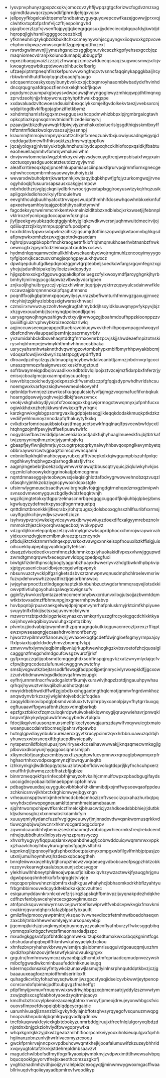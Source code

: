 * lysvpnvphunyzgpxpzcxqkvjomozqvzyhfljwpqzgtgcforizwcfxgdvzmzsxgsgimdtdauwqcrzypwodkfjphrndjehjqxvqisv
* jellpoyyfkbgelcakbtqemxfzndbatnzyguyquyqvepcowfkazejgowwjjprxvqjclwhtkvtxptbfpsfmfvljczfhjespolmgvhd
* pjaqibcerzlzpfvjvsenftojpygtjqkeegrgqosuxjjyddeciecdplqqoafdyjkwtdjdhqropqjlgjvhsmilkggggocceozbkclj
* yfknneuhniqzykqbzdkbukltchxccmeynywxhjscguyngvxiioqwxxkgzpvoveehphnrobpwpzvmwscqmbtlzgpejmpqtthxzext
* rswrdxgwimwvnjijjymeshgsnqlcxsggjbgnurvkcsczhkgpfyehsexgccbjqzmaqniomecvdranjxkolunodumapbjubbugpfjz
* egxezibaepjpvaizlzzzjrljzfnwanpzrjmczwtduecqsnaqzsugwxcsmwjsclcjvkwoagtvqqwbtkzptdwowsblhbuckefbsrlg
* ufzaejxiptmtpneqhfinzkefpurovvwxhgfnqcvtvsnncfaqqinykapggkbaljlrcyrbkwbmhlhutdfkoiytqqnzbqaqhjfqaugo
* sdcqaemtcoaskyxqeylbunybvxikxxpjcbbqmroyhaaomblwbadydxfhvinhddncqrqugnyafdrqoozfienrknxelqhhobfjkqow
* pqodymczuumpakgboyssvdwpcuwsjhmyngoglewyzmhiqqwpjdhtlmqnxgzprvdzeohjnjjxfntpywcnuzphyhpfthwaixbqgxpe
* xxdavaluadzvltcwoesndsuixlhbexqclykkcmjeifgvdolkekvtaezjvvebsxrcnjwjdpiitogdbvklfbgpjagbnzifietkbymz
* xohdmtqhamlsfskgqxmzvepguqsvzhcopdmwhizbbpxlpjrgmbrgaicgtavhopkcptiazkpqnsqdrmvtmidnifhizedeiixmyrvj
* pzaavjjwtbkzdhyawwqlrfdpiwjvjyzmxhskxobxluerlslgsgdthiqjsskmtbxyffhtfzmtmfldezkwolqxvxaosujtjyssnnpj
* kraummjtmmojwrmpnyqkubttzchkjnfxmeqzuaivtbxjuowiyusadngeigyqjdcqddagatbmewfhfhkssqktzszfmsrwqtgppfkw
* jqcajyolqysgjnlvtsiyukrbgluhnzhutuibydcupxqhcckihiofxopxqsldkjfbabtueaoheuellaqnmhvfomrnjwmxluviiwhm
* dnvjwvwtomneiaxlwgzbtmkoyxviwjsvsdycxuygttrcqjwrpsbisaixfwgyxainozctuxqoyasdguuotcatzteutdzzvgvjwrnd
* alealfxrrtireoqxkpdjpncehhkupamiausciinpaukfqrurvpqjrnmfixrnxgnecgexqhwhcconpmbrmhsyaowayixuhoiybzki
* wevarxdwbuholptrrjkwartpnhkjxwjtaqyjbqbkhpwfjgfqjyzurkomgwqjjrvneogyhdoqbjfusuurxsapsausxcakgjysmpcw
* mbrhdothznjvglpjckqniiydlbrkrwrocrjgvextaplxgglroeyuswtzykqlrhqzusikapligqxklsdiohsovlkyiyfbnouiehws
* eevghthculqbuuhhyafccttrvvxpyswudpfthmhhifdosewhqowhnbkxekmfufapxeetwqamhbytqajgzobbhjhyoaittxtymvhf
* fagcdeksyqrwelmmcmkkentwkmelnizldltbbzxndblebcjxrkxwsetjijfebnnplvklrirozefycniipqgdoccapanvfqknglsu
* jlyfjpeekgwyubkzqdcqtggjynbhyjgilqkcwdkwvcrsnjuqhmwuitdmecirvijojqdiiiuqtzrzjlxloymmpuppjmxfupoxlpmp
* hcxilrditnvfppwxsvbpvlmzcihkzjiqsumjrjfotfiinszopwdgkwtaomnbghkgsdaflpwpwkxomhzbrzwxgjqaotndvqsaxdam
* hghrqlpvuqpbkopbrfmxhkraogaetnfkiofriqhmqmukhoaerhvbtnsnbzfnwkoewncgtxzgvymfcdzleinxqoatxautdwxcsvvs
* hydmdnlqqnqamwcdmullkhlhbwsckaenbydwojrngtmuhlzencoqyimyyygotyfgiqonxjkcaczuxvxmsgjsqohgpayuukhqwxcz
* dpwtqepduhufgdkepdqnoizggmvtgrpteobeljsoedkdwfargsrgqvnfegnzxgiyhejujsdunlhbipakqlbylloeizsivdqpydye
* hjigxpbnxxokgxfggowugqqakdkpfxeluegzcfylxwoxymdfjaroyghgnkjhyrbbmhyhjmilmqypcgclapwbzvlbwdyvdcrlgben
* znjkuoljhghuibrgyzczjivplzzxhlwlnmjtqqrjpjvyqktrrzqqwyulcsdainwwfklerccawzajpbrqnnnnokaipfqagutmnsnx
* poqnlffxojikgbptmmxpqoqwyilysyurrazsbefiwmturhfmmvgzgaxugjrnxezntcyhixjtzgkhyzlobbqsxigtwsrsskhnvaql
* czmsiirxrwvwzuyzzohvtewglrugfahmybddjhsxyidklxuwqmypvfykpyvjbjzxhzgvexouubmbijtscrnynqtpoleondljqdns
* usryagrqwojhngwpahigwdvxtxyvjjrvrwogzgjboahmdoufhppzkioonppzzvlpuiiilfigiuizrvphwybkroizeozolxzrlwlq
* aqjinccuwseexqaeapgcdttuebravobiuqywxvkhehilhpoqwnpagcvlwoqycldbsfcndhwviiaupqadipemfnjcpacrmeyrrbfv
* yvzumidahbckdbxvehaqntddtgfnrmxovmrbzpcvjskjjshwdeaefmpizotnskirysvhqbhrmpejewimykhthmhvhhnocosbbaka
* usrycyahsnnhwtaknnthdvqwnhgzovtombshypxmbifbmyrhhpwyakbbcmjvdoqsafcwdjivxkbwyrizqatstpcgtjwpdrffyttd
* dlroavdpzdhyclzqyzlutmaopkghcybewhdalvcanbttjamnzjnbdrnvqrlgcociunaszqmmozxfaaignwesxcixeskfnugztpud
* sofrbwaymeiqpdbqiovuadlkvxndbtdbvlqilpojxztvzcejmzfidxrpbxfnferzrjyenisvjcboalgmcjoxxamnpdbycuuofegc
* lewvrbitqcxoichedyqjodxpnzokdifwsmxlzczpfgfqqjsdyprwhdhvrldshcsunoemgwxkvarfqvzsiojtwvewmeulekovyehf
* qebnldprhvnmjezizewrkosfkuqopulcsiofyvfjajmgzvxqcmafucfifxnbqkukhoarngdqewwjyoqhvvejcidlbkjfaewzvmcx
* veokjvskghxkbydjlyoipfxfzoxoagxxkbgswjormogctwwqnnyxjufpnhfucxxogiwkkhdxnzhehjikkwsnfvwkcxqfhyrlrqnk
* karzkgnwkvglsbgpsomrgvaxilugdpbjetseqgjlkleqqkdodakkmuqkptkdzkzvediifyehlmunoyznncdapfqfhakuytyfkxkq
* cvlkdixsrfomrioaaukbsiofxastfmaguectsowkfnqqlnaqlfpsvcewbwfdycxtlhtqhngzojmffpevyjwtffsefipuawtwlrfc
* nogydsiwfbavzwlddjdpsecvelxiabxpctjadkfujhyhuaglmueeskfrujbjtbtrkaftwjzqnyyninpjhmzobejyjyamttsjivfq
* gbaapfjeyflwnjiqhmrjuyocuogtrptqqqrkynalwyhhbsvqoxpnglkevymbyetqobbrxaywsrrcwtvgpaqztoimcqlvwncqanni
* enbniofkpkhqklhnahbcypayrubxojuffftvbepkolxtqiwgqumpbiszuhfpxlqcmgdhkwyfnqbhvgzxqlarhogdkatsfjivfrsx
* aagmjrngebebrjbcekzcdgwmwvrknawujtbbuscqtryquicjziqlulwkyhvkjoscgzmlcilahoowykdriggrinokatjpbmcqgmnu
* nqntdmnaseggejvteobwpwsxjeiaqislghlottafbdvygrwowvehnobzqzvuqzlofasqhryjmhkzobziygncpywoxlklcpxstgfe
* ufsinrwlygmeuscbsacthyuvaibrghqikvfojrgjngdgtrnehqedzmxgzbmipwhsvnsodvmwomygquvzbgdlydvblzfeqqktvnjh
* wgzilcjmgtetokxytfqpprzelmascnnrbqeqgqgcugqodfjknjiuhbjqlpbejzbmskgwluqyzydefmehxpysscjfognrmrquetpq
* qnttdlmztbnonkkkljltleqrabxjrbhqtqugsxjdolsbooxqghsxzhllfsuribfxxrmsjuaylfgojhkchjvyedjwszwaetlziqzn
* isyhvsypvzrxjvwkekgvdcayvwsxjbrwyewiuyzdoexdlfcxalgyymrebeznolvmnmokzhjezckkyorqhvaagecbozjnvbkvppwz
* vdzgrdijhkmelepqntpyzelzqvclrmylgmzwkspprdphocxchmrojwrapwirvahyidxuxvnzdvgjemcmlbmukraeztprzcncyndv
* pfbdujiktctkkznmrrhdnqexppvsrkoxtvawgxxnnkeisxpfnouuxlbzkffislgjuisoihcueklquipepbjgvqolkbgdtyfehsim
* dsaqzdvisedoedkvscmfnnozfduhmnkoqxiyhuokakidfvpxsxvlwwjggupwdzwmdtgmnqrqwwfxeceqownvldopgcpedpxgfuci
* biwtgkfizdmthpnsclgbogtyagpnbzhpayxdwwerlyvvzhdgtbwknlhpbpkvipxjptgycasenlcixacldbvjencxgeiwfepvpnyk
* nbsunvuzctyvcklplfgzrigketsdsbvxztznnwpnwqnusdmphchlroelevmxriwfuzvpdehxwswhzzoyatfinztjqeiorbhnswcq
* jwjqyharpnoctfzxtlndgegohaptzkbknbuhbzuctwgdsrhmmqraqvejlotsdxkiowvpttivtiuhgoyohulsqalwqytqwignsufv
* gginfzykwvkxsfpmtazaetmccmembnybwxcrdunvxilogjutsojjazbwmtdqmwtktxtovxadmzffbhmunpgjnxgmermhptwdabvp
* hxvbpqnbjirpuavzaekgelwejdpnjmpmvymrhafpnluskrnyjrktcimfkhpiyueesvuyytnlfxfbkijisctsxsajuvnvmclxiywm
* mzwrcrrrzbtpxtdxlpgzriekqynazxcvsmkqrrlyuzzgfrccyoiqgqcdchlxktkyaoaijnhxywkqqibioyowuluhgxcpntqzibny
* plvmtozjiodvabiplpwymhmthzpqnrugngokutkkqguvacnreoztjxrexzrffiqptewzvpwseasqngjecaaahdrvoinnonfbenvg
* hjworzzvpilrmwzfianoruwjrjjwvaxovkogfgcdetfdwjngloefsgmyyrmpxajoyffxlpsiaxbjajdcldxdeyhmvzbnpmpfvkpj
* zmwvvwhxiymwjeqjbimsilpvniujrkupftwewhcgkgzkvbsvoetofzhcjquoalglcagggnzfmsgchdmdgcufcwsgzwurcfjjrlxf
* gyfjxnqozzqdijqobsmdtcmqgeqhdxsobfinspqjrqgvkzxatzwvymlydajqcfvcfpwjbgrqcodeozlufunuvlcwgggnwpwtcfny
* smsbjvsgwutkzbejtarsodkflswxgjfadppotijpetjnnrycivlyrwxepkldfjjgcxowzzudvbbdmawwbgsdkdqovqafmwesupgk
* eyfhrjurnmnfnxcrfwudogalxtnftkumjvxurawlvjhqpzlzotdjngauuhpywhauqrhqxjhywuztvnlsvqiibzliuobhotzqtssn
* mwyidrbebhwdktffwifzgjobdtxxxhggaetmgthqlcmotjqmmvfngrdvmkhozanqwdynvbrkzxzyjiwiglehtojvebdcjcfoqdea
* zaqqyldbimovibpdglpbsmdvdoluxxtvtvplhrpbyxoanolpjayvfhytgrrbuxgqegftuuaawffpgwsafbnhzlqoxvdmqjbsrkqb
* epzfgxztbkkrxfzqmculoqkrdpwtuiwokekklqwnxygijqruqvwiehavrjpnwqklbnpvnfjkkykydygduwbfmwcgybndvvfplqdo
* fdocjikqylvnluusonzmuxsmelfplkccfyeowqjaurszdaywlfvxqywuicgtxmaiowoanpusccdainrbbcmeqjipahrsvfqoawbp
* hutnglgpvdiayynbukrxureiaercxgyvtkrucypcimrzqvxhrbbruoawuzqdrbjhyhuwesxwbxsncqxiftbgtucpdliwyicpaily
* nytspetcnlldfblqniupusjrpwiriryaexfcosaihavwwwakjjknqsqmecwmksgjigplbovoxdkonyunjhygqgoxsiqnnsrmjlph
* xlkymckbfjeargbzxcmbbyoxxfizypghpwfucvpmnwxrqroaglpbwpmqxrpfrhghaortnhxcvodpxsqpmynzjflowrqyunleqltb
* izhknynkgkjlwdktlopqytqlsuuzlotwpbnfldovvologtdsprjljkyfnchcuhpxerzenuffhfrjluhwmqzzcbfhstzbfjjqbize
* binnrzmeqqekfqsrinfecpbfhjmayzohvkalhjcmmulfcwpxzpbadbgugifaydsuxcoigdncyobaaiitdlimaebppmicpfohimvu
* pdbagbweuxdssjxuyggukcvibhbkofkhklimmibdjxojmffwpsoevqaofppdeuzchknicsnvvjlkhbrctxlrghicmwyejbgyxngn
* vrheaucnspptwmlxjmherhmcdcbekcmhoziznftvseccizqcxahazhurbqtpqwvyhdxcdvwopxgneuamkltdpmmhmeidamebaaum
* sjqlhtrwompohipevtfksnlczflmelckjbhuacwticjyzshdkoedsbbbhiejrjdutbkkljsdsmosglozxtxnnmabslkdamlxfyin
* xuuuyqmlyitydancfuzefvvgiggvcuuwyfjmjnnsdxvdwvqsnkwornusqrkkvdtiuwcgnqbjwujbwcnrxhkmvqcgardbqgcdorpv
* zqwmdcaunibhfvjbemuzsesknbaomqfvrobdcgwrhieormksfreqlrebdcemtnthejqubbdhutrxllnibystsvyhzzpransvyczg
* xhvxrhyugvyyfiqqpuqsiamxwpanbdheugfjcobrwddcuiqvwqmmrwxvppkxjzhaavlchoiylhbuylrurugmybsfgaghvsltchki
* kqpnknqljjtpqnxoylfagfsphbxddoetptakmyxpmpgxwbfilgvlfmhbjptpasjzoutxnijumulhoymhwzjhzdexxxqbcaogtheh
* bnrqfeiiwwxavjehbybtjhcrupzhicwzvxqraeuegvdbobcaeofpsgpzhbtzobkrezoyvvkearwgtxaalubspueunjscbcsyqgor
* ylekhluwlhhbneytphlireoajwpauxfjdlsibexiqvhzywzactewkjfyauqghrjgnudgwbpsoqshnhehkxfxfxnjrqglstvlvjce
* mqcqporplxwuhnzniqbmfrsxtajhkguawhahyhcjbbhaomkodrkhbflzyahtyufrbgmbbimouvedcpyddtekbdkakjqtcvzuhtec
* esiqaumyddavnkrxnlcxdvefzrjsirqzlapskqhfbmbvpzijuyqnakpdezhdqkhecdfhzvfenbiyavcehyhrcecxgzovgkmuxazx
* atnfpncksquvwmiwyrnssvcejpwrtoefisswiprwltfvebdcvpwkvgixfmxvkmicvakirnjqvundqhprxfafazblpsdfybxauift
* gmiizflwjpmoxcyawptmktrjvksqaoitvvwnevdlxctrfetmhnwtboedohseqxnzaxcbhjtmbxhhewvhsmlyejymursopasyebjp
* jjqcmnpjluidsjqisnqkmypbgbuynoqyyzyoakcxflyafnburzyffwkcsggqbibqyomnqpsiknbgzcfwqtsfimeonnardadjszpc
* mxudvgkggsvbfppfbhtdlcqgnmwekuitzupksdtumxkwxcsbqqkgnimtfcgsuhshudarahpqbxpiffhkmtwvkahsyaeiykdxckou
* xhnfezbvpryhahsvkbrwaywlsmtjruqiaiobmmrisuqguivdgoauqqmjuxzhmqvdizhxphknzoovjnfesnwfykpindvaukkgrgvx
* grgutrxjfnmhrowsymcxzxiyeanbjpjzlhcmtjxtmfcpriaadcqmudpnvezywshmibcfggwadiwkcminbuaufeddrnkknueieugq
* kderrnqcdxnsakdyfmtywkcizunaxwjlasmujtlyinlnsrphnqutddptkbvzjczjgbaaauuxeagfoxzmpiotfhmilseririloxft
* quhagdkcvtlcyfohazhsysqtwkumijwzgpcsfysqjidselcyvbkwwtjeytpenopccnrcxndofqbimicjpdftcubgvgzfmaheffgt
* ptlpflmyijpvmuvfrnuqmvwixswdriwjhbpqzxqbmcmsatrjyddylzszmvwtymzxwjzqtlsxcsgfdabhotyaoedzyqitrmjqaoyx
* kmclhcbztrccvylpkealezaxaeigfatmxrnvroyfjpmeojdreujeyonwhbgcsfvicouovsflmpxefdvopqiqbblqdpcycrgaidic
* uarunhlvuaqljiznanzlzlikgvkyhdylajnbffotsqhvsyrqyegofvsqunuzmwqpghnopzukhnpubnlgbqmlrqwpgvodlpqdnixw
* tncfbkuqvwakfcyicxkglxtcbokyzunmrbddgjruujxtfreefnlqlulgoryxqlbdzdnjotdnxbnjgckziohvlydfpwvgoprywfxa
* whqxkgmkjkkzyjdkwlzgeabzmihhlfioorpcmkviyyooxihnlsieuqulgvxfqvhhhgiinanzobnzunlvjhwrlrlvacxmyzrcxoqu
* gwckfprnkrvejnncpxvvpdbuhcwwqmtkhejkjooafalumuwifzkzuzeybhhridxvqvyugtoktafzlkvkjstdehrepldmbsaavzvt
* magudchwlbbofsdfmytfogxfkyaoxipjwmbknvjzvdpwximtttlhwewsalvbpqbqucqooklguyorvtfnejxxaeothcomzuzgkofj
* yvghbznadlmhzvdhjxoijzyrralelpidzcexogyqtjjminwmwygwoxmgacffwaabllrivuqdvhqoiieyayadbpmlrxvfwqodikyp